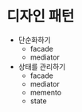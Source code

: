 # 디자인 패턴

- 단순화하기 
  - facade
  - mediator
- 상태를 관리하기
  - facade
  - mediator
  - memento
  - state
